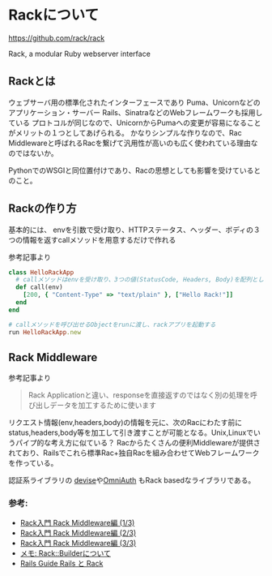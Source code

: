 # Rackについて

https://github.com/rack/rack

Rack, a modular Ruby webserver interface

## Rackとは

ウェブサーバ用の標準化されたインターフェースであり
Puma、Unicornなどのアプリケーション・サーバー
Rails、SinatraなどのWebフレームワークも採用している
プロトコルが同じなので、UnicornからPumaへの変更が容易になることがメリットの１つとしてあげられる。
かなりシンプルな作りなので、Rac Middlewareと呼ばれるRacを繋げて汎用性が高いのも広く使われている理由なのではないか。

PythonでのWSGIと同位置付けであり、Racの思想としても影響を受けているとのこと。

## Rackの作り方

基本的には、
envを引数で受け取り、HTTPステータス、ヘッダー、ボディの３つの情報を返すcallメソッドを用意するだけで作れる


参考記事より
```.rb
class HelloRackApp
  # callメソッドはenvを受け取り、3つの値(StatusCode, Headers, Body)を配列として返す
  def call(env)
    [200, { "Content-Type" => "text/plain" }, ["Hello Rack!"]]
  end
end

# callメソッドを呼び出せるObjectをrunに渡し、rackアプリを起動する
run HelloRackApp.new
```

## Rack Middleware

参考記事より

>Rack Applicationと違い、responseを直接返すのではなく別の処理を呼び出しデータを加工するために使います

リクエスト情報(env,headers,body)の情報を元に、次のRacにわたす前に
status,headers,body等を加工して引き渡すことが可能となる。Unix,Linuxでいうパイプ的な考え方に似ている？
Racからたくさんの便利Middlewareが提供されており、Railsでこれら標準Rac+独自Racを組み合わせてWebフレームワークを作っている。

認証系ライブラリの [devise](https://github.com/heartcombo/devise)や[OmniAuth](https://github.com/omniauth/omniauth/) もRack basedなライブラリである。

### 参考:

- [Rack入門 Rack Middleware編 (1/3)](https://qiita.com/nishio-dens/items/8011842f50995f46eafe)
- [Rack入門 Rack Middleware編 (2/3)](https://qiita.com/nishio-dens/items/852d7604b34d20514a70)
- [Rack入門 Rack Middleware編 (3/3)](https://qiita.com/nishio-dens/items/e293f15856d849d3862b)
- [メモ: Rack::Builderについて](https://steemit.com/ruby/@okazu/rack-builder)
- [Rails Guide Rails と Rack](https://railsguides.jp/rails_on_rack.html)
